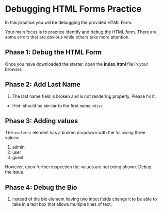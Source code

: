 # Debugging HTML Forms Practice

In this practice you will be debugging the provided HTML Form.

Your main focus is to practice identify and debug the HTML form. There are some
errors that are obvious while others take more attention.

## Phase 1: Debug the HTML Form

Once you have downloaded the starter, open the __index.html__ file in your
browser.

## Phase 2: Add Last Name

1. The last name field is broken and is not rendering properly.  Please fix it.
- Hint: should be similar to the first name `<div>`

## Phase 3: Adding values

The `<select>` element has a broken dropdown with the following three values:
1. admin
2. user
3. guest

However, upon further inspection the values are not being shown.
Debug the issue.

## Phase 4: Debug the Bio

1. Instead of the bio element having two input fields change it to be able to
take in a text box that allows multiple lines of text.